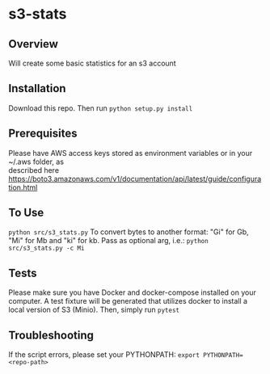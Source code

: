 # s3-stats
## Overview  
Will create some basic statistics for an s3 account  
## Installation
Download this repo. Then run
`python setup.py install` 
## Prerequisites  
Please have AWS access keys stored as environment variables or in your ~/.aws folder, as  
described here https://boto3.amazonaws.com/v1/documentation/api/latest/guide/configuration.html
## To Use
`python src/s3_stats.py`
To convert bytes to another format:
"Gi" for Gb, "Mi" for Mb and "ki" for kb. Pass as optional arg, i.e.:
`python src/s3_stats.py -c Mi`
## Tests
Please make sure you have Docker and docker-compose installed on your computer. A test fixture
will be generated that utilizes docker to install a local version of S3
(Minio). Then, simply run
`pytest`
## Troubleshooting
If the script errors, please set your PYTHONPATH:
`export PYTHONPATH=<repo-path>`

